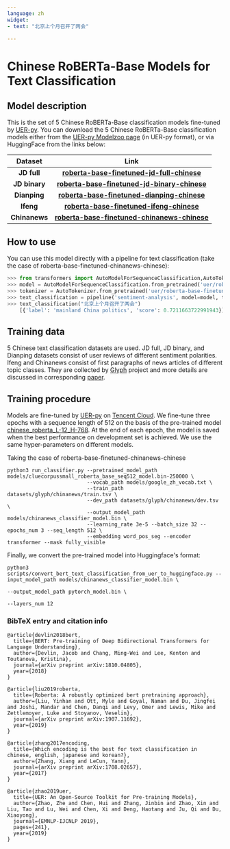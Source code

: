 ```yaml
---
language: zh
widget: 
- text: "北京上个月召开了两会"

---
```


# Chinese RoBERTa-Base Models for Text Classification

## Model description

This is the set of 5 Chinese RoBERTa-Base classification models fine-tuned by [UER-py](https://arxiv.org/abs/1909.05658). You can download the 5 Chinese RoBERTa-Base classification models either from the [UER-py Modelzoo page](https://github.com/dbiir/UER-py/wiki/Modelzoo) (in UER-py format), or via HuggingFace from the links below:

|    Dataset     |                           Link                            |
| :-----------: | :-------------------------------------------------------: |
|  **JD full**  |   [**roberta-base-finetuned-jd-full-chinese**][jd_full]   |
| **JD binary** | [**roberta-base-finetuned-jd-binary-chinese**][jd_binary] |
| **Dianping**  |  [**roberta-base-finetuned-dianping-chinese**][dianping]  |
|   **Ifeng**   |     [**roberta-base-finetuned-ifeng-chinese**][ifeng]     |
| **Chinanews** | [**roberta-base-finetuned-chinanews-chinese**][chinanews] |

## How to use

You can use this model directly with a pipeline for text classification (take the case of roberta-base-finetuned-chinanews-chinese):

```python
>>> from transformers import AutoModelForSequenceClassification,AutoTokenizer,pipeline
>>> model = AutoModelForSequenceClassification.from_pretrained('uer/roberta-base-finetuned-chinanews-chinese')
>>> tokenizer = AutoTokenizer.from_pretrained('uer/roberta-base-finetuned-chinanews-chinese')
>>> text_classification = pipeline('sentiment-analysis', model=model, tokenizer=tokenizer)
>>> text_classification("北京上个月召开了两会")
    [{'label': 'mainland China politics', 'score': 0.7211663722991943}]
```

## Training data

5 Chinese text classification datasets are used. JD full, JD binary, and Dianping datasets consist of user reviews of different sentiment polarities. Ifeng and Chinanews consist of first paragraphs of news articles of different topic classes. They are collected by [Glyph](https://github.com/zhangxiangxiao/glyph) project and more details are discussed in corresponding [paper](https://arxiv.org/abs/1708.02657).

## Training procedure

Models are fine-tuned by [UER-py](https://github.com/dbiir/UER-py/) on [Tencent Cloud](https://cloud.tencent.com/). We fine-tune three epochs with a sequence length of 512 on the basis of the pre-trained model [chinese_roberta_L-12_H-768](https://huggingface.co/uer/chinese_roberta_L-12_H-768). At the end of each epoch, the model is saved when the best performance on development set is achieved. We use the same hyper-parameters on different models.

Taking the case of roberta-base-finetuned-chinanews-chinese

```
python3 run_classifier.py --pretrained_model_path models/cluecorpussmall_roberta_base_seq512_model.bin-250000 \
                          --vocab_path models/google_zh_vocab.txt \
                          --train_path datasets/glyph/chinanews/train.tsv \
                          --dev_path datasets/glyph/chinanews/dev.tsv \
                          --output_model_path models/chinanews_classifier_model.bin \
                          --learning_rate 3e-5 --batch_size 32 --epochs_num 3 --seq_length 512 \
                          --embedding word_pos_seg --encoder transformer --mask fully_visible
```

Finally, we convert the pre-trained model into Huggingface's format:

```
python3 scripts/convert_bert_text_classification_from_uer_to_huggingface.py --input_model_path models/chinanews_classifier_model.bin \
                                                                            --output_model_path pytorch_model.bin \
                                                                            --layers_num 12
```

### BibTeX entry and citation info

```
@article{devlin2018bert,
  title={BERT: Pre-training of Deep Bidirectional Transformers for Language Understanding},
  author={Devlin, Jacob and Chang, Ming-Wei and Lee, Kenton and Toutanova, Kristina},
  journal={arXiv preprint arXiv:1810.04805},
  year={2018}
}

@article{liu2019roberta,
  title={Roberta: A robustly optimized bert pretraining approach},
  author={Liu, Yinhan and Ott, Myle and Goyal, Naman and Du, Jingfei and Joshi, Mandar and Chen, Danqi and Levy, Omer and Lewis, Mike and Zettlemoyer, Luke and Stoyanov, Veselin},
  journal={arXiv preprint arXiv:1907.11692},
  year={2019}
}

@article{zhang2017encoding,
  title={Which encoding is the best for text classification in chinese, english, japanese and korean?},
  author={Zhang, Xiang and LeCun, Yann},
  journal={arXiv preprint arXiv:1708.02657},
  year={2017}
}

@article{zhao2019uer,
  title={UER: An Open-Source Toolkit for Pre-training Models},
  author={Zhao, Zhe and Chen, Hui and Zhang, Jinbin and Zhao, Xin and Liu, Tao and Lu, Wei and Chen, Xi and Deng, Haotang and Ju, Qi and Du, Xiaoyong},
  journal={EMNLP-IJCNLP 2019},
  pages={241},
  year={2019}
}
```

[jd_full]:https://huggingface.co/uer/roberta-base-finetuned-jd-full-chinese
[jd_binary]:https://huggingface.co/uer/roberta-base-finetuned-jd-binary-chinese
[dianping]:https://huggingface.co/uer/roberta-base-finetuned-dianping-chinese
[ifeng]:https://huggingface.co/uer/roberta-base-finetuned-ifeng-chinese
[chinanews]:https://huggingface.co/uer/roberta-base-finetuned-chinanews-chinese